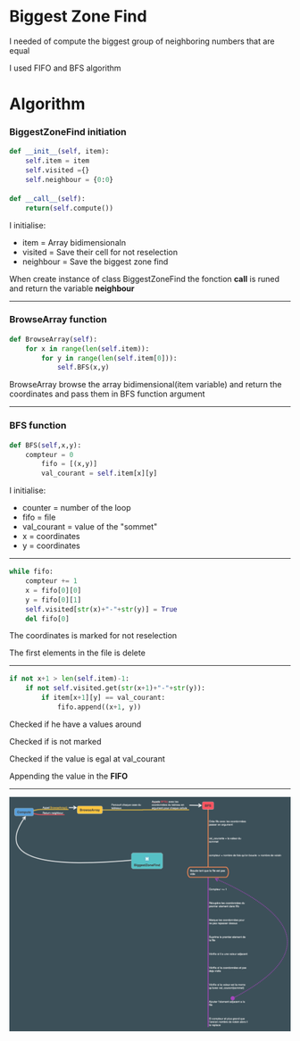 # Biggest Zone Find
I needed of compute the biggest group of neighboring numbers that are equal

I used FIFO and BFS algorithm 

# Algorithm 

### BiggestZoneFind initiation

```python 
def __init__(self, item):
    self.item = item 
    self.visited ={}
    self.neighbour = {0:0}

def __call__(self):
    return(self.compute())
```

I initialise:
* item = Array bidimensionaln
* visited = Save their cell for not reselection
* neighbour = Save the biggest zone find 

When create instance of class BiggestZoneFind the fonction __call__ is runed and return the variable **neighbour**

----------------

### BrowseArray function
```python
def BrowseArray(self):
    for x in range(len(self.item)):
        for y in range(len(self.item[0])):
            self.BFS(x,y)
```
BrowseArray browse the array bidimensional(item variable) and return the coordinates and pass them in BFS function argument

----------------

### BFS function
```python
def BFS(self,x,y):
    compteur = 0
        fifo = [(x,y)]
        val_courant = self.item[x][y]
```

I initialise:
* counter = number of the loop
* fifo = file
* val_courant = value of the "sommet"
* x = coordinates 
* y = coordinates

----------------

```python
while fifo:
    compteur += 1
    x = fifo[0][0]
    y = fifo[0][1]
    self.visited[str(x)+"-"+str(y)] = True
    del fifo[0]
```
The coordinates is marked for not reselection 

The first elements in the file is delete

----------------

```python            
if not x+1 > len(self.item)-1:
    if not self.visited.get(str(x+1)+"-"+str(y)):
        if item[x+1][y] == val_courant:
            fifo.append((x+1, y))
```
Checked if he have a values around

Checked if is not marked

Checked if the value is egal at val_courant

Appending the value in the **FIFO**

----------------

<img src="Src/Screenshot.png">


